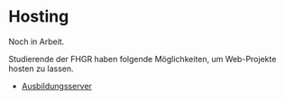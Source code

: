 # Hosting

Noch in Arbeit.

Studierende der FHGR haben folgende Möglichkeiten, um Web-Projekte hosten zu lassen.

- [Ausbildungsserver](ausbildungsserver.md)
